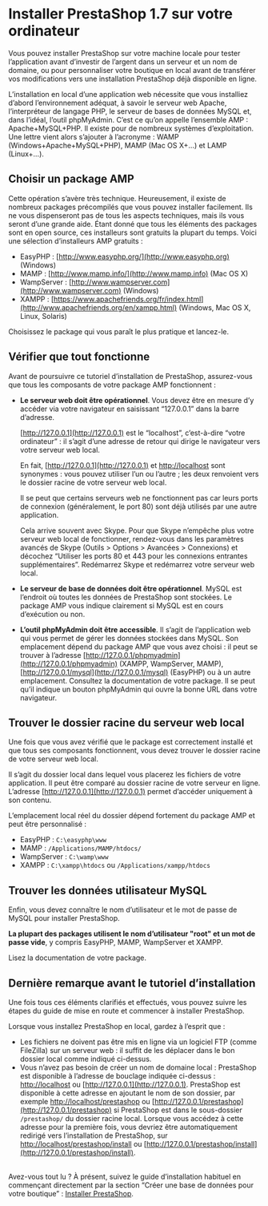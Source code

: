 # Installer PrestaShop 1.7 sur votre ordinateur

Vous pouvez installer PrestaShop sur votre machine locale pour tester l’application avant d’investir de l’argent dans un serveur et un nom de domaine, ou pour personnaliser votre boutique en local avant de transférer vos modifications vers une installation PrestaShop déjà disponible en ligne.

L’installation en local d’une application web nécessite que vous installiez d’abord l’environnement adéquat, à savoir le serveur web Apache, l’interpréteur de langage PHP, le serveur de bases de données MySQL et, dans l’idéal, l’outil phpMyAdmin. C’est ce qu’on appelle l’ensemble AMP : Apache+MySQL+PHP. Il existe pour de nombreux systèmes d’exploitation. Une lettre vient alors s’ajouter à l’acronyme : WAMP (Windows+Apache+MySQL+PHP), MAMP (Mac OS X+...) et LAMP (Linux+...).

## Choisir un package AMP <a href="#installerprestashop1.7survotrepropreordinateur-choisirunpackageamp" id="installerprestashop1.7survotrepropreordinateur-choisirunpackageamp"></a>

Cette opération s’avère très technique. Heureusement, il existe de nombreux packages précompilés que vous pouvez installer facilement. Ils ne vous dispenseront pas de tous les aspects techniques, mais ils vous seront d’une grande aide. Étant donné que tous les éléments des packages sont en open source, ces installeurs sont gratuits la plupart du temps. Voici une sélection d’installeurs AMP gratuits :

* EasyPHP : [http://www.easyphp.org/](http://www.easyphp.org) (Windows)
* MAMP : [http://www.mamp.info/](http://www.mamp.info) (Mac OS X)
* WampServer : [http://www.wampserver.com](http://www.wampserver.com) (Windows)
* XAMPP : [https://www.apachefriends.org/fr/index.html](http://www.apachefriends.org/en/xampp.html) (Windows, Mac OS X, Linux, Solaris)

Choisissez le package qui vous paraît le plus pratique et lancez-le.

## Vérifier que tout fonctionne <a href="#installerprestashop1.7survotrepropreordinateur-verifierquetoutfonctionne" id="installerprestashop1.7survotrepropreordinateur-verifierquetoutfonctionne"></a>

Avant de poursuivre ce tutoriel d’installation de PrestaShop, assurez-vous que tous les composants de votre package AMP fonctionnent :

*   **Le serveur web doit être opérationnel**. Vous devez être en mesure d’y accéder via votre navigateur en saisissant “127.0.0.1” dans la barre d’adresse.

    [http://127.0.0.1](http://127.0.0.1) est le “localhost”, c’est-à-dire “votre ordinateur” : il s’agit d’une adresse de retour qui dirige le navigateur vers votre serveur web local.

    En fait, [http://127.0.0.1](http://127.0.0.1) et [http://localhost](http://localhost) sont synonymes : vous pouvez utiliser l’un ou l’autre ; les deux renvoient vers le dossier racine de votre serveur web local.

    Il se peut que certains serveurs web ne fonctionnent pas car leurs ports de connexion (généralement, le port 80) sont déjà utilisés par une autre application.

    Cela arrive souvent avec Skype. Pour que Skype n’empêche plus votre serveur web local de fonctionner, rendez-vous dans les paramètres avancés de Skype (Outils > Options > Avancées > Connexions) et décochez “Utiliser les ports 80 et 443 pour les connexions entrantes supplémentaires”. Redémarrez Skype et redémarrez votre serveur web local.
* **Le serveur de base de données doit être opérationnel**. MySQL est l’endroit où toutes les données de PrestaShop sont stockées. Le package AMP vous indique clairement si MySQL est en cours d’exécution ou non.
* **L’outil phpMyAdmin doit être accessible**. Il s’agit de l’application web qui vous permet de gérer les données stockées dans MySQL. Son emplacement dépend du package AMP que vous avez choisi : il peut se trouver à l’adresse [http://127.0.0.1/phpmyadmin](http://127.0.0.1/phpmyadmin) (XAMPP, WampServer, MAMP), [http://127.0.0.1/mysql](http://127.0.0.1/mysql) (EasyPHP) ou à un autre emplacement. Consultez la documentation de votre package. Il se peut qu’il indique un bouton phpMyAdmin qui ouvre la bonne URL dans votre navigateur.

## Trouver le dossier racine du serveur web local <a href="#installerprestashop1.7survotrepropreordinateur-trouverledossierracineduserveurweblocal" id="installerprestashop1.7survotrepropreordinateur-trouverledossierracineduserveurweblocal"></a>

Une fois que vous avez vérifié que le package est correctement installé et que tous ses composants fonctionnent, vous devez trouver le dossier racine de votre serveur web local.

Il s’agit du dossier local dans lequel vous placerez les fichiers de votre application. Il peut être comparé au dossier racine de votre serveur en ligne. L’adresse [http://127.0.0.1](http://127.0.0.1) permet d’accéder uniquement à son contenu.

L’emplacement local réel du dossier dépend fortement du package AMP et peut être personnalisé :

* EasyPHP : `C:\easyphp\www`
* MAMP : `/Applications/MAMP/htdocs/`
* WampServer : `C:\wamp\www`
* XAMPP : `C:\xampp\htdocs` ou `/Applications/xampp/htdocs`

## Trouver les données utilisateur MySQL <a href="#installerprestashop1.7survotrepropreordinateur-trouverlesdonneesutilisateurmysql" id="installerprestashop1.7survotrepropreordinateur-trouverlesdonneesutilisateurmysql"></a>

Enfin, vous devez connaître le nom d’utilisateur et le mot de passe de MySQL pour installer PrestaShop.

**La plupart des packages utilisent le nom d’utilisateur "root" et un mot de passe vide**, y compris EasyPHP, MAMP, WampServer et XAMPP.

Lisez la documentation de votre package.

## Dernière remarque avant le tutoriel d’installation <a href="#installerprestashop1.7survotrepropreordinateur-derniereremarqueavantletutorieldinstallation" id="installerprestashop1.7survotrepropreordinateur-derniereremarqueavantletutorieldinstallation"></a>

Une fois tous ces éléments clarifiés et effectués, vous pouvez suivre les étapes du guide de mise en route et commencer à installer PrestaShop.

Lorsque vous installez PrestaShop en local, gardez à l’esprit que :

* Les fichiers ne doivent pas être mis en ligne via un logiciel FTP (comme FileZilla) sur un serveur web : il suffit de les déplacer dans le bon dossier local comme indiqué ci-dessus.
* Vous n’avez pas besoin de créer un nom de domaine local : PrestaShop est disponible à l’adresse de bouclage indiquée ci-dessus : [http://localhost](http://localhost) ou [http://127.0.0.1](http://127.0.0.1). PrestaShop est disponible à cette adresse en ajoutant le nom de son dossier, par exemple [http://localhost/prestashop](http://localhost/prestashop) ou [http://127.0.0.1/prestashop](http://127.0.0.1/prestashop) si PrestaShop est dans le sous-dossier `/prestashop/` du dossier racine local. Lorsque vous accédez à cette adresse pour la première fois, vous devriez être automatiquement redirigé vers l’installation de PrestaShop, sur [http://localhost/prestashop/install](http://localhost/prestashop/install) ou [http://127.0.0.1/prestashop/install](http://127.0.0.1/prestashop/install).

\
Avez-vous tout lu ? À présent, suivez le guide d’installation habituel en commençant directement par la section “Créer une base de données pour votre boutique” : [ ](installer-prestashop-ordinateur.md)[Installer PrestaShop](installer-prestashop.md).
